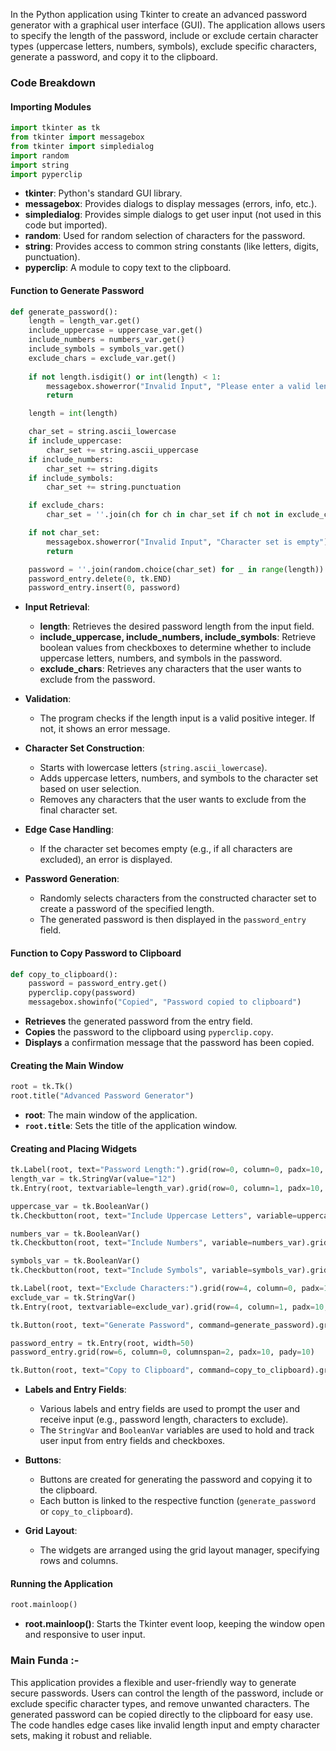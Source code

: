 In the Python application using Tkinter to create an advanced password generator with a graphical user interface (GUI). The application allows users to specify the length of the password, include or exclude certain character types (uppercase letters, numbers, symbols), exclude specific characters, generate a password, and copy it to the clipboard.

### Code Breakdown

#### Importing Modules
```python
import tkinter as tk
from tkinter import messagebox
from tkinter import simpledialog
import random
import string
import pyperclip
```
- **tkinter**: Python's standard GUI library.
- **messagebox**: Provides dialogs to display messages (errors, info, etc.).
- **simpledialog**: Provides simple dialogs to get user input (not used in this code but imported).
- **random**: Used for random selection of characters for the password.
- **string**: Provides access to common string constants (like letters, digits, punctuation).
- **pyperclip**: A module to copy text to the clipboard.

#### Function to Generate Password
```python
def generate_password():
    length = length_var.get()
    include_uppercase = uppercase_var.get()
    include_numbers = numbers_var.get()
    include_symbols = symbols_var.get()
    exclude_chars = exclude_var.get()
    
    if not length.isdigit() or int(length) < 1:
        messagebox.showerror("Invalid Input", "Please enter a valid length")
        return

    length = int(length)

    char_set = string.ascii_lowercase
    if include_uppercase:
        char_set += string.ascii_uppercase
    if include_numbers:
        char_set += string.digits
    if include_symbols:
        char_set += string.punctuation

    if exclude_chars:
        char_set = ''.join(ch for ch in char_set if ch not in exclude_chars)

    if not char_set:
        messagebox.showerror("Invalid Input", "Character set is empty")
        return

    password = ''.join(random.choice(char_set) for _ in range(length))
    password_entry.delete(0, tk.END)
    password_entry.insert(0, password)
```
- **Input Retrieval**:
  - **length**: Retrieves the desired password length from the input field.
  - **include_uppercase, include_numbers, include_symbols**: Retrieve boolean values from checkboxes to determine whether to include uppercase letters, numbers, and symbols in the password.
  - **exclude_chars**: Retrieves any characters that the user wants to exclude from the password.
  
- **Validation**:
  - The program checks if the length input is a valid positive integer. If not, it shows an error message.
  
- **Character Set Construction**:
  - Starts with lowercase letters (`string.ascii_lowercase`).
  - Adds uppercase letters, numbers, and symbols to the character set based on user selection.
  - Removes any characters that the user wants to exclude from the final character set.
  
- **Edge Case Handling**:
  - If the character set becomes empty (e.g., if all characters are excluded), an error is displayed.
  
- **Password Generation**:
  - Randomly selects characters from the constructed character set to create a password of the specified length.
  - The generated password is then displayed in the `password_entry` field.

#### Function to Copy Password to Clipboard
```python
def copy_to_clipboard():
    password = password_entry.get()
    pyperclip.copy(password)
    messagebox.showinfo("Copied", "Password copied to clipboard")
```
- **Retrieves** the generated password from the entry field.
- **Copies** the password to the clipboard using `pyperclip.copy`.
- **Displays** a confirmation message that the password has been copied.

#### Creating the Main Window
```python
root = tk.Tk()
root.title("Advanced Password Generator")
```
- **root**: The main window of the application.
- **`root.title`**: Sets the title of the application window.

#### Creating and Placing Widgets
```python
tk.Label(root, text="Password Length:").grid(row=0, column=0, padx=10, pady=10)
length_var = tk.StringVar(value="12")
tk.Entry(root, textvariable=length_var).grid(row=0, column=1, padx=10, pady=10)

uppercase_var = tk.BooleanVar()
tk.Checkbutton(root, text="Include Uppercase Letters", variable=uppercase_var).grid(row=1, column=0, columnspan=2, padx=10, pady=10)

numbers_var = tk.BooleanVar()
tk.Checkbutton(root, text="Include Numbers", variable=numbers_var).grid(row=2, column=0, columnspan=2, padx=10, pady=10)

symbols_var = tk.BooleanVar()
tk.Checkbutton(root, text="Include Symbols", variable=symbols_var).grid(row=3, column=0, columnspan=2, padx=10, pady=10)

tk.Label(root, text="Exclude Characters:").grid(row=4, column=0, padx=10, pady=10)
exclude_var = tk.StringVar()
tk.Entry(root, textvariable=exclude_var).grid(row=4, column=1, padx=10, pady=10)

tk.Button(root, text="Generate Password", command=generate_password).grid(row=5, column=0, columnspan=2, pady=10)

password_entry = tk.Entry(root, width=50)
password_entry.grid(row=6, column=0, columnspan=2, padx=10, pady=10)

tk.Button(root, text="Copy to Clipboard", command=copy_to_clipboard).grid(row=7, column=0, columnspan=2, pady=10)
```
- **Labels and Entry Fields**:
  - Various labels and entry fields are used to prompt the user and receive input (e.g., password length, characters to exclude).
  - The `StringVar` and `BooleanVar` variables are used to hold and track user input from entry fields and checkboxes.
  
- **Buttons**:
  - Buttons are created for generating the password and copying it to the clipboard.
  - Each button is linked to the respective function (`generate_password` or `copy_to_clipboard`).

- **Grid Layout**:
  - The widgets are arranged using the grid layout manager, specifying rows and columns.

#### Running the Application
```python
root.mainloop()
```
- **root.mainloop()**: Starts the Tkinter event loop, keeping the window open and responsive to user input.

### Main Funda :-
This application provides a flexible and user-friendly way to generate secure passwords. Users can control the length of the password, include or exclude specific character types, and remove unwanted characters. The generated password can be copied directly to the clipboard for easy use. The code handles edge cases like invalid length input and empty character sets, making it robust and reliable.